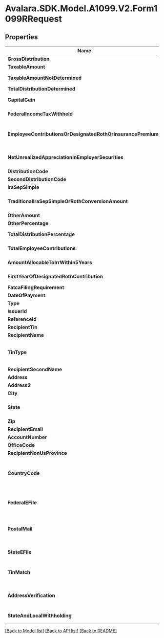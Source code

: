 # Avalara.SDK.Model.A1099.V2.Form1099RRequest

## Properties

Name | Type | Description | Notes
------------ | ------------- | ------------- | -------------
**GrossDistribution** | **double** | Gross distribution | [optional] 
**TaxableAmount** | **double** | Taxable amount | [optional] 
**TaxableAmountNotDetermined** | **bool** | Taxable amount not determined | [optional] 
**TotalDistributionDetermined** | **bool** | Total distribution | [optional] 
**CapitalGain** | **double** | Capital gain (included in Box 2a) | [optional] 
**FederalIncomeTaxWithheld** | **double** | Federal income tax withheld | [optional] 
**EmployeeContributionsOrDesignatedRothOrInsurancePremiums** | **double** | Employee contributions/Designated Roth contributions or insurance premiums | [optional] 
**NetUnrealizedAppreciationInEmployerSecurities** | **double** | Net unrealized appreciation in employer&#39;s securities | [optional] 
**DistributionCode** | **string** | Distribution code | [optional] 
**SecondDistributionCode** | **string** | Second distribution code | [optional] 
**IraSepSimple** | **bool** | IRA/SEP/SIMPLE | [optional] 
**TraditionalIraSepSimpleOrRothConversionAmount** | **double** | Traditional IRA/SEP/SIMPLE or Roth conversion amount | [optional] 
**OtherAmount** | **double** | Other amount | [optional] 
**OtherPercentage** | **string** | Other percentage | [optional] 
**TotalDistributionPercentage** | **string** | Total distribution percentage | [optional] 
**TotalEmployeeContributions** | **double** | Total employee contributions | [optional] 
**AmountAllocableToIrrWithin5Years** | **double** | Amount allocable to IRR within 5 years | [optional] 
**FirstYearOfDesignatedRothContribution** | **string** | First year of designated Roth contribution | [optional] 
**FatcaFilingRequirement** | **bool** | FATCA filing requirement | [optional] 
**DateOfPayment** | **DateTime** | Date of payment | [optional] 
**Type** | **string** |  | [optional] 
**IssuerId** | **string** | Issuer ID | [optional] 
**ReferenceId** | **string** | Reference ID | [optional] 
**RecipientTin** | **string** | Recipient Tax ID Number | [optional] 
**RecipientName** | **string** | Recipient name | 
**TinType** | **string** | Type of TIN (Tax ID Number). Will be one of:  * SSN  * EIN  * ITIN  * ATIN | [optional] 
**RecipientSecondName** | **string** | Recipient second name | [optional] 
**Address** | **string** | Address | 
**Address2** | **string** | Address line 2 | [optional] 
**City** | **string** | City | 
**State** | **string** | US state. Required if CountryCode is \&quot;US\&quot;. | [optional] 
**Zip** | **string** | Zip/postal code | [optional] 
**RecipientEmail** | **string** | Recipient email address | [optional] 
**AccountNumber** | **string** | Account number | [optional] 
**OfficeCode** | **string** | Office code | [optional] 
**RecipientNonUsProvince** | **string** | Foreign province | [optional] 
**CountryCode** | **string** | Country code, as defined at https://www.irs.gov/e-file-providers/country-codes | 
**FederalEFile** | **bool** | Boolean indicating that federal e-filing should be scheduled for this form | [optional] 
**PostalMail** | **bool** | Boolean indicating that postal mailing to the recipient should be scheduled for this form | [optional] 
**StateEFile** | **bool** | Boolean indicating that state e-filing should be scheduled for this form | [optional] 
**TinMatch** | **bool** | Boolean indicating that TIN Matching should be scheduled for this form | [optional] 
**AddressVerification** | **bool** | Boolean indicating that address verification should be scheduled for this form | [optional] 
**StateAndLocalWithholding** | [**StateAndLocalWithholdingRequest**](StateAndLocalWithholdingRequest.md) | State and local withholding information | [optional] 

[[Back to Model list]](../../../README.md#documentation-for-models) [[Back to API list]](../../../README.md#documentation-for-api-endpoints) [[Back to README]](../../../README.md)

